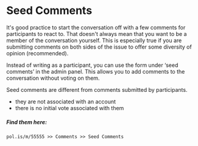 # Seed Comments

It's good practice to start the conversation off with a few comments for participants to react to.
That doesn't always mean that you want to be a member of the conversation yourself.
This is especially true if you are submitting comments on both sides of the issue to offer some diversity of opinion (recommended).

Instead of writing as a participant, you can use the form under ‘seed comments’ in the admin panel.
This allows you to add comments to the conversation without voting on them.

Seed comments are different from comments submitted by participants.
* they are not associated with an account
* there is no initial vote associated with them

##### Find them here:

`pol.is/m/55555 >> Comments >> Seed Comments`